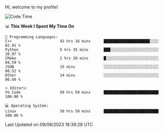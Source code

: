 HI, welcome to my profile!
<!--START_SECTION:waka-->
![Code Time](http://img.shields.io/badge/Code%20Time-1%2C183%20hrs%202%20mins-blue)

📊 **This Week I Spent My Time On** 

```text
💬 Programming Languages: 
C++                      42 hrs 16 mins      █████████████████████░░░░   82.91 % 
Python                   5 hrs 35 mins       ███░░░░░░░░░░░░░░░░░░░░░░   10.97 % 
CMake                    2 hrs 20 mins       █░░░░░░░░░░░░░░░░░░░░░░░░   04.59 % 
JSON                     15 mins             ░░░░░░░░░░░░░░░░░░░░░░░░░   00.52 % 
Other                    14 mins             ░░░░░░░░░░░░░░░░░░░░░░░░░   00.49 % 

🔥 Editors: 
VS Code                  50 hrs 59 mins      █████████████████████████   100.00 % 

💻 Operating System: 
Linux                    50 hrs 59 mins      █████████████████████████   100.00 % 
```


 Last Updated on 09/08/2023 18:39:28 UTC
<!--END_SECTION:waka-->
